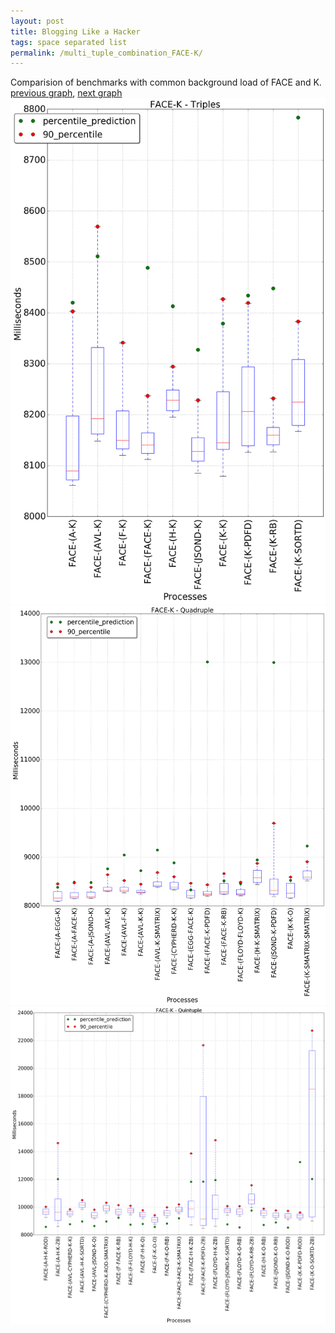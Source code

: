 ```yaml
---
layout: post
title: Blogging Like a Hacker
tags: space separated list
permalink: /multi_tuple_combination_FACE-K/
---
```


Comparision of benchmarks with common background load of FACE and K.
[previous graph](../multi_tuple_combination_FACE-JSOND/), [next graph](../multi_tuple_combination_FACE-O/)
<img src="./images/triple/FACE/FACE-K_box.png" alt="graph figure"><img src="./images/quadruple/FACE/FACE-K_box.png" alt="graph figure"><img src="./images/quintuple/FACE/FACE-K_box.png" alt="graph figure">